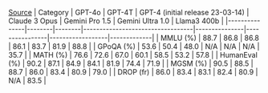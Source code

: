 [Source](https://cdn.prod.website-files.com/63f416b32254e8679cd8af88/66451540aa1e0ef31b7a6754_Untitled%20(41).png)
| Category      | GPT-4o | GPT-4T | GPT-4 (initial release 23-03-14) | Claude 3 Opus | Gemini Pro 1.5 | Gemini Ultra 1.0 | Llama3 400b |
|---------------|--------|--------|----------------------------------|---------------|----------------|------------------|-------------|
| MMLU (%)      | 88.7   | 86.8   | 86.8                             | 86.1          | 83.7           | 81.9             | 88.8        |
| GPoQA (%)     | 53.6   | 50.4   | 48.0                             | N/A           | N/A            | N/A              | 35.7        |
| MATH (%)      | 76.6   | 72.6   | 67.0                             | 60.1          | 58.5           | 53.2             | 57.8        |
| HumanEval (%) | 90.2   | 87.1   | 84.9                             | 84.1          | 81.9           | 74.4             | 71.9        |
| MGSM (%)      | 90.5   | 88.5   | 88.7                             | 86.0          | 83.4           | 80.9             | 79.0        |
| DROP (fr)     | 86.0   | 83.4   | 83.1                             | 82.4          | 80.9           | N/A              | 83.5        |
